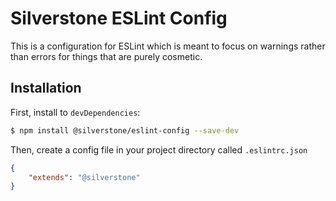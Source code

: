 # Silverstone ESLint Config

This is a configuration for ESLint which is meant to focus on warnings rather than errors for things that are purely cosmetic.

## Installation

First, install to `devDependencies`:
```bash
$ npm install @silverstone/eslint-config --save-dev
```

Then, create a config file in your project directory called `.eslintrc.json`
```json
{
    "extends": "@silverstone"
}
```